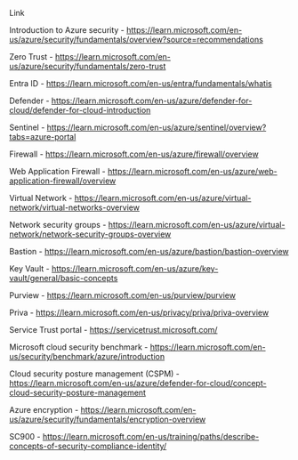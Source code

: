 Link

Introduction to Azure security - https://learn.microsoft.com/en-us/azure/security/fundamentals/overview?source=recommendations

Zero Trust - https://learn.microsoft.com/en-us/azure/security/fundamentals/zero-trust

Entra ID - https://learn.microsoft.com/en-us/entra/fundamentals/whatis

Defender - https://learn.microsoft.com/en-us/azure/defender-for-cloud/defender-for-cloud-introduction

Sentinel - https://learn.microsoft.com/en-us/azure/sentinel/overview?tabs=azure-portal

Firewall - https://learn.microsoft.com/en-us/azure/firewall/overview

Web Application Firewall - https://learn.microsoft.com/en-us/azure/web-application-firewall/overview

Virtual Network - https://learn.microsoft.com/en-us/azure/virtual-network/virtual-networks-overview

Network security groups - https://learn.microsoft.com/en-us/azure/virtual-network/network-security-groups-overview

Bastion - https://learn.microsoft.com/en-us/azure/bastion/bastion-overview

Key Vault - https://learn.microsoft.com/en-us/azure/key-vault/general/basic-concepts

Purview - https://learn.microsoft.com/en-us/purview/purview

Priva - https://learn.microsoft.com/en-us/privacy/priva/priva-overview

Service Trust portal - https://servicetrust.microsoft.com/

Microsoft cloud security benchmark - https://learn.microsoft.com/en-us/security/benchmark/azure/introduction

Cloud security posture management (CSPM) - https://learn.microsoft.com/en-us/azure/defender-for-cloud/concept-cloud-security-posture-management

Azure encryption - https://learn.microsoft.com/en-us/azure/security/fundamentals/encryption-overview

SC900 - https://learn.microsoft.com/en-us/training/paths/describe-concepts-of-security-compliance-identity/
